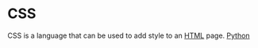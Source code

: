 # CSS

CSS is a language that can be used to add style to an [HTML](/wiki/HTML) page.
[Python](/wiki/Python)
